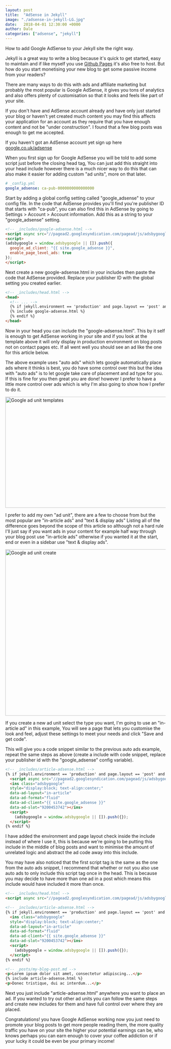 ```yaml
---
layout: post
title:  "AdSense in Jekyll"
image: "./adsense-in-jekyll-LG.jpg"
date:   2018-04-01 12:30:00 +0000
author: Dale
categories: ["adsense", "jekyll"]
---
```


How to add Google AdSense to your Jekyll site the right way.

Jekyll is a great way to write a blog because it's quick to get started, easy to maintain and if like myself you use [Github Pages](https://pages.github.com/) it's also free to host.
But how do you start monetising your new blog to get some passive income from your readers?

There are many ways to do this with ads and affiliate marketing but probably the most popular is Google AdSense, it gives you tons of analytics and also offers plenty of customisation so that it looks and feels like part of your site.

If you don't have and AdSense account already and have only just started your blog or haven't yet created much content you may find this affects your application for an account as they require that you have enough content and not be "under construction". I found that a few blog posts was enough to get me accepted.

If you haven't got an AdSense account yet sign up here [google.co.uk/adsense](https://www.google.co.uk/adsense)

When you first sign up for Google AdSense you will be told to add some script just before the closing head tag, You can just add this straight into your head include however there is a much nicer way to do this that can also make it easier for adding custom "ad units", more on that later.

```yaml
# _config.yml
google_adsense: ca-pub-0000000000000000
```
Start by adding a global config setting called "google_adsense" to your config file.
In the code that AdSense provides you'll find you're publisher ID that starts with "ca-pub", you can also find this in AdSense by going to Settings > Account > Account information.
Add this as a string to your "google_adsense" setting.

```html
<!-- _includes/google-adsense.html -->
<script async src="//pagead2.googlesyndication.com/pagead/js/adsbygoogle.js"></script>
<script>
(adsbygoogle = window.adsbygoogle || []).push({
  google_ad_client: "{{ site.google_adsense }}",
  enable_page_level_ads: true
});
</script>
```
Next create a new google-adsense.html in your includes then paste the code that AdSense provided. Replace your publisher ID with the global setting you created earlier.

```html
<!-- _includes/head.html -->
<head>
  <!-- ... -->
  {% if jekyll.environment == 'production' and page.layout == 'post' and site.google_adsense %}
  {% include google-adsense.html %}
  {% endif %}
</head>
```

Now in your head you can include the "google-adsense.html".
This by it self is enough to get AdSense working in your site and if you look at the template above it will only display in production environment on blog posts not on contact pages etc.
If all went well you should see an ad like the one for this article below.

<adsense></adsense>

The above example uses "auto ads" which lets google automatically place ads where it thinks is best, you do have some control over this but the idea with "auto ads" is to let google take care of placement and ad type for you.
If this is fine for you then great you are done! however I prefer to have a little more control over ads which is why I'm also going to show how I prefer to do it.

<img src="./jekyll-adsense-ad-unit-template.jpg" alt="Google ad unit templates" title="Google ad unit templates" width="800" height="347" />

I prefer to add my own "ad unit", there are a few to choose from but the most popular are "in-article ads" and "text & display ads" Listing all of the difference goes beyond the scope of this article so although not a hard rule I'll just say if you want ads in your content for example half way through your blog post use "in-article ads" otherwise if you wanted it at the start, end or even in a sidebar use "text & display ads".

<img src="./jekyll-adsense-ad-unit-create.jpg" alt="Google ad unit create" title="Google ad unit create" width="800" height="520" />

If you create a new ad unit select the type you want, I'm going to use an "in-article ad" in this example, You will see a page that lets you customise the look and feel, adjust these settings to meet your needs and click "Save and get code".

This will give you a code snippet similar to the previous auto ads example, repeat the same steps as above (create a include with code snippet, replace your publisher id with the "google_adsense" config variable).

```html
<!-- _includes/article-adsense.html -->
{% if jekyll.environment == 'production' and page.layout == 'post' and site.google_adsense %}
  <script async src="//pagead2.googlesyndication.com/pagead/js/adsbygoogle.js"></script>
  <ins class="adsbygoogle"
  style="display:block; text-align:center;"
  data-ad-layout="in-article"
  data-ad-format="fluid"
  data-ad-client="{{ site.google_adsense }}"
  data-ad-slot="9200453742"></ins>
  <script>
    (adsbygoogle = window.adsbygoogle || []).push({});
  </script>
{% endif %}
```

I have added the environment and page layout check inside the include instead of where I use it, this is because we're going to be putting this include in the middle of blog posts and want to minimise the amount of unrelated logic and abstract the ad code away into this include.

You may have also noticed that the first script tag is the same as the one from the auto ads snippet, I recommend that whether or not you also use auto ads to only include this script tag once in the head. This is because you may decide to have more than one ad in a post which means this include would have included it more than once.

```html
<!-- _includes/head.html -->
<script async src="//pagead2.googlesyndication.com/pagead/js/adsbygoogle.js"></script>
```

```html
<!-- _includes/article-adsense.html -->
{% if jekyll.environment == 'production' and page.layout == 'post' and site.google_adsense %}
  <ins class="adsbygoogle"
  style="display:block; text-align:center;"
  data-ad-layout="in-article"
  data-ad-format="fluid"
  data-ad-client="{{ site.google_adsense }}"
  data-ad-slot="9200453742"></ins>
  <script>
    (adsbygoogle = window.adsbygoogle || []).push({});
  </script>
{% endif %}
```

```html
<!-- _posts/my-blog-post.md -->
<p>Lorem ipsum dolor sit amet, consectetur adipiscing...</p>
{% include article-adsense.html %}
<p>Donec tristique, dui ac interdum...</p>
```

Next you just include "article-adsense.html" anywhere you want to place an ad.
If you wanted to try out other ad units you can follow the same steps and create new includes for them and have full control over where they are placed.

Congratulations! you have Google AdSense working now you just need to promote your blog posts to get more people reading them, the more quality traffic you have on your site the higher your potential earnings can be, who knows perhaps you can earn enough to cover your coffee addiction or if your lucky it could be even be your primary income!
